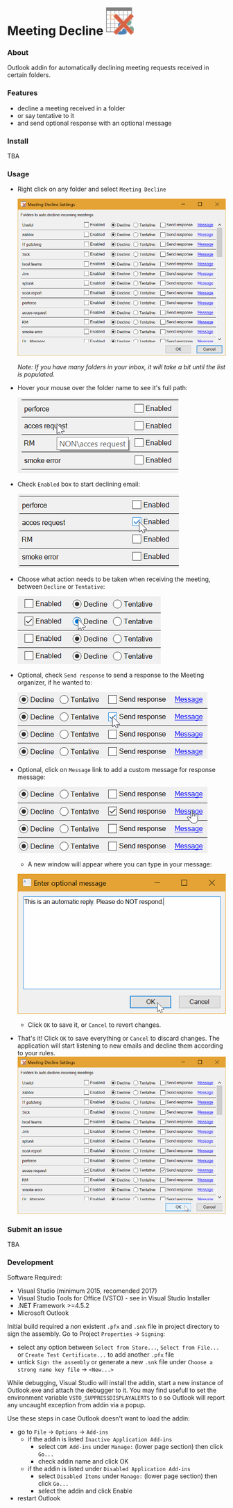 # Meeting Decline ![logo](Room17DE.MeetingDecline/Resources/MeetingDeclineImage.png "Logo")

### About
Outlook addin for automatically declining meeting requests received in certain folders.

### Features
- decline a meeting received in a folder
- or say tentative to it
- and send optional response with an optional message

### Install
TBA

### Usage
- Right click on any folder and select `Meeting Decline`

  ![main](screenshots/main.png?raw=true "main")

  _Note: If you have many folders in your inbox, it will take a bit until the list is populated._

- Hover your mouse over the folder name to see it's full path:

  ![hover](screenshots/hover.png?raw=true "hover")

- Check `Enabled` box to start declining email:

  ![enable](screenshots/enable.png?raw=true "enable")

- Choose what action needs to be taken when receiving the meeting, between `Decline` or `Tentative`:

  ![choose](screenshots/choose.png?raw=true "choose")

- Optional, check `Send response` to send a response to the Meeting organizer, if he wanted to:

  ![response](screenshots/response.png?raw=true "response")

- Optional, click on `Message` link to add a custom message for response message:

    ![message](screenshots/message.png?raw=true "message")

    - A new window will appear where you can type in your message:

    ![input](screenshots/input.png?raw=true "input")

    - Click `OK` to save it, or `Cancel` to revert changes.

- That's it! Click `OK` to save everything or `Cancel` to discard changes. The application will start listening to new emails and decline them according to your rules.
  ![finish](screenshots/finish.png?raw=true "finish")
  
### Submit an issue
TBA
  
### Development
Software Required:
- Visual Studio (minimum 2015, recomended 2017)
- Visual Studio Tools for Office (VSTO) - see in Visual Studio Installer
- .NET Framework >=4.5.2
- Microsoft Outlook

Initial build required a _non_ existent `.pfx` and `.snk` file in project directory to sign the assembly. Go to Project `Properties` -> `Signing`:
- select any option between `Select from Store...`, `Select from File...` or `Create Test Certificate...` to add another `.pfx` file
- untick `Sign the assembly` or generate a new `.snk` file under `Choose a strong name key file` -> `<New...>`

While debugging, Visual Studio will install the addin, start a new instance of Outlook.exe and attach the debugger to it. You may find usefull to set the environment variable `VSTO_SUPPRESSDISPLAYALERTS` to `0` so Outlook will report any uncaught exception from addin via a popup.

Use these steps in case Outlook doesn't want to load the addin:
- go to `File` -> `Options` -> `Add-ins`
  - if the addin is listed `Inactive Application Add-ins`
    - select `COM Add-ins` under `Manage:` (lower page section) then click `Go...`
    - check addin name and click OK
  - if the addin is listed under `Disabled Application Add-ins`
    - select `Disabled Items` under `Manage:` (lower page section) then click `Go...`
    - select the addin and click Enable
- restart Outlook
        
    
